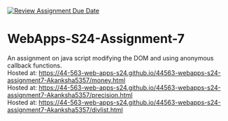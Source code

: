 [![Review Assignment Due Date](https://classroom.github.com/assets/deadline-readme-button-24ddc0f5d75046c5622901739e7c5dd533143b0c8e959d652212380cedb1ea36.svg)](https://classroom.github.com/a/cdqffI9o)
# WebApps-S24-Assignment-7
An assignment on java script modifying the DOM and using anonymous callback functions. <br>
Hosted at: https://44-563-web-apps-s24.github.io/44563-webapps-s24-assignment7-Akanksha5357/money.html  <br>
Hosted at: https://44-563-web-apps-s24.github.io/44563-webapps-s24-assignment7-Akanksha5357/precision.html <br>
Hosted at: https://44-563-web-apps-s24.github.io/44563-webapps-s24-assignment7-Akanksha5357/divlist.html <br>


